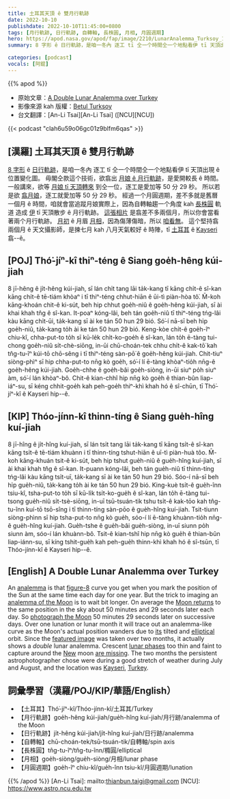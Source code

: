 ```yaml
---
title: 土耳其天頂 ê 雙月行軌跡
date: 2022-10-10
publishdate: 2022-10-10T11:45:00+0800
tags: [月行軌跡, 日行軌跡, 自轉軸, 長株圓, 月相, 月圓週期]
hero: https://apod.nasa.gov/apod/fap/image/2210/LunarAnalemma_Turksoy_1080.jpg
summary: 8 字形 ê 日行軌跡，是咱一冬內 逐工 tī 仝一个時間仝一个地點看伊 tī 天頂出現 ê 位置變化圖。

categories: [podcast]
vocals: [阿錕]
---
```


{{% apod %}}

- 原始文章：[A Double Lunar Analemma over Turkey](https://apod.nasa.gov/apod/ap221010.html)
- 影像來源 kah 版權：[Betul Turksoy](https://www.instagram.com/betul_turksoy/)
- 台文翻譯：[An-Li Tsai][An-Li Tsai] ([NCU][NCU])

{{< podcast "clah6u59o06gc01z9blfm6qas" >}}

## [漢羅] 土耳其天頂 ê 雙月行軌跡
[8 字形][figure-8] ê [日行軌跡][analemma]，是咱一冬內 逐工 tī 仝一个時間仝一个地點看伊 tī 天頂出現 ê 位置變化圖。
毋閣仝款這个技術，欲翕出 [月娘 ê 月行軌跡][analemma of the Moon]，是愛開較長 ê 時間。
一般講來，欲等 [月娘 tī 天頂轉來][Moon returns] 到仝一位，逐工是愛加等 50 分 29 秒。
所以若是欲 [翕月娘][photograph the Moon t]，逐工就愛加等 50 分 29 秒。
經過一个月圓週期，差不多就是舊曆一個月 ê 時間，咱就會當追蹤月娘實際上，因為自轉軸趨一个角度 kah [長株圓][elliptical] 軌道 造成 [伊][its] tī 天頂散步 ê 月行軌跡。
[這張相片][featured image] 是翕差不多兩個月，所以你會當看著兩个月行軌跡。
[月初][New] ê 月眉 [月相][lunar phases]，因為傷薄傷暗，所以 [咱看無][are missing]。
這个堅持翕兩個月 ê 天文攝影師，是揀七月 kah 八月天氣較好 ê 時陣，tī [土耳其][Turkey] ê [Kayseri][Kayseri] 翕--ê。


## [POJ] Thó͘-jíⁿ-kî thiⁿ-téng ê Siang goe̍h-hêng kúi-jiah
8 jī-hêng ê ji̍t-hêng kúi-jiah, sī lán chi̍t tang lāi ta̍k-kang tī kāng chi̍t-ê sî-kan kāng chi̍t-ê tē-tiám khòaⁿ i tī thiⁿ-téng chhut-hiān ê ūi-tì piàn-hòa tô͘.
M̄-koh kāng-khoán chit-ê ki-su̍t, beh hip chhut goe̍h-niû ê goe̍h-hêng kúi-jiah, sī ài khai khah tn̂g ê sî-kan.
It-poaⁿ kóng-lâi, beh tán goe̍h-niû tī thiⁿ-téng tńg-lâi kàu kāng chi̍t-ūi, ta̍k-kang sī ài ke tán 50 hun 29 bió.
Só͘-í nā-sī beh hi̍p goe̍h-niû, ta̍k-kang to̍h ài ke tán 50 hun 29 bió.
Keng-kòe chi̍t-ê goe̍h-îⁿ chiu-kî, chha-put-to to̍h sī kū-le̍k chi̍t-ko-goe̍h ê sî-kan, lán to̍h ē-tàng tui-chong goe̍h-niû si̍t-chè-siōng, in-ūi chū-choán-tek chhu chi̍t-ê kak-tō͘ kah tn̂g-tu-îⁿ kúi-tō chō-sêng i tī thiⁿ-téng sàn-pō͘ ê goe̍h-hêng kúi-jiah.
Chit-tiuⁿ siòng-phìⁿ sī hip chha-put-to nn̄g kò goe̍h, só͘-í lí ē-tàng khòaⁿ-tio̍h nn̄g-ê goe̍h-hêng kúi-jiah.
Goe̍h-chhe ê goe̍h-bâi goe̍h-siòng, in-ūi siuⁿ po̍h siuⁿ àm, só͘-í lán khòaⁿ-bô.
Chit-ê kian-chhî hip nn̄g kò goe̍h ê thian-bûn liap-iáⁿ-su, sī kéng chhit-goe̍h kah peh-goe̍h thiⁿ-khì khah hó ê sî-chūn, tī Thó͘-jíⁿ-kî ê Kayseri hip--ê.



## [KIP] Thóo-jínn-kî thinn-tíng ê Siang gue̍h-hîng kuí-jiah
8 jī-hîng ê ji̍t-hîng kuí-jiah, sī lán tsi̍t tang lāi ta̍k-kang tī kāng tsi̍t-ê sî-kan kāng tsi̍t-ê tē-tiám khuànn i tī thinn-tíng tshut-hiān ê uī-tì piàn-huà tôo.
M̄-koh kāng-khuán tsit-ê ki-su̍t, beh hip tshut gue̍h-niû ê gue̍h-hîng kuí-jiah, sī ài khai khah tn̂g ê sî-kan.
It-puann kóng-lâi, beh tán gue̍h-niû tī thinn-tíng tńg-lâi kàu kāng tsi̍t-uī, ta̍k-kang sī ài ke tán 50 hun 29 bió.
Sóo-í nā-sī beh hi̍p gue̍h-niû, ta̍k-kang to̍h ài ke tán 50 hun 29 bió.
King-kuè tsi̍t-ê gue̍h-înn tsiu-kî, tsha-put-to to̍h sī kū-li̍k tsi̍t-ko-gue̍h ê sî-kan, lán to̍h ē-tàng tui-tsong gue̍h-niû si̍t-tsè-siōng, in-uī tsū-tsuán-tik tshu tsi̍t-ê kak-tōo kah tn̂g-tu-înn kuí-tō tsō-sîng i tī thinn-tíng sàn-pōo ê gue̍h-hîng kuí-jiah.
Tsit-tiunn siòng-phìnn sī hip tsha-put-to nn̄g kò gue̍h, sóo-í lí ē-tàng khuànn-tio̍h nn̄g-ê gue̍h-hîng kuí-jiah.
Gue̍h-tshe ê gue̍h-bâi gue̍h-siòng, in-uī siunn po̍h siunn àm, sóo-í lán khuànn-bô.
Tsit-ê kian-tshî hip nn̄g kò gue̍h ê thian-bûn liap-iánn-su, sī kíng tshit-gue̍h kah peh-gue̍h thinn-khì khah hó ê sî-tsūn, tī Thóo-jínn-kî ê Kayseri hip--ê.

## [English] A Double Lunar Analemma over Turkey
An [analemma][analemma] is that [figure-8][figure-8] curve you get when you mark the position of the Sun at the same time each day for one year.
But the trick to imaging an [analemma of the Moon][analemma of the Moon] is to wait bit longer.
On average the [Moon returns][Moon returns] to the same position in the sky about 50 minutes and 29 seconds later each day.
So [photograph the Moon][photograph the Moon e] 50 minutes 29 seconds later on successive days.
Over one lunation or lunar month it will trace out an analemma-like curve as the Moon's actual position wanders due to [its][its] tilted and [elliptical][elliptical] orbit.
Since the [featured image][featured image] was taken over two months, it actually shows a _double_ lunar analemma.
Crescent [lunar phases][lunar phases] too thin and faint to capture around the [New][New] moon [are missing][are missing].
The two months the persistent astrophotographer chose were during a good stretch of weather during July and August, and the location was [Kayseri][Kayseri], [Turkey][Turkey].

## 詞彙學習（漢羅/POJ/KIP/華語/English）
- 【土耳其】Thó͘-jíⁿ-kî/Thóo-jínn-kî/土耳其/Turkey
- 【月行軌跡】goe̍h-hêng kúi-jiah/gue̍h-hîng kuí-jiah/月行跡/analemma of the Moon
- 【日行軌跡】ji̍t-hêng kúi-jiah/ji̍t-hîng kuí-jiah/日行跡/analemma
- 【自轉軸】chū-choán-tek/tsū-tsuán-tik/自轉軸/spin axis
- 【長株圓】tn̂g-tu-îⁿ/tn̂g-tu-înn/橢圓/elliptical
- 【月相】goe̍h-siòng/gue̍h-siòng/月相/lunar phase
- 【月圓週期】goe̍h-îⁿ chiu-kî/gue̍h-înn tsiu-kî/月圓週期/lunation



{{% /apod %}}
[An-Li Tsai]: mailto:thianbun.taigi@gmail.com
[NCU]: https://www.astro.ncu.edu.tw

[copyright]: https://apod.nasa.gov/apod/fap/lib/about_apod.html#srapply
[License]: https://creativecommons.org/licenses/by/2.0/

[analemma]:https://youtu.be/Deli5COMJhs
[figure-8]:https://apod.nasa.gov/apod/ap160822.html
[analemma of the Moon]:https://apod.nasa.gov/apod/ap050713.html
[Moon returns]:https://solarsystem.nasa.gov/moons/earths-moon/lunar-phases-and-eclipses/
[photograph the Moon e]:https://apod.nasa.gov/apod/ap220612.html
[photograph the Moon t]:https://apod.tw/daily/20220612/
[its]:https://www.fourmilab.ch/earthview/moon_ap_per.html
[elliptical]:https://www.mathsisfun.com/geometry/ellipse.html
[featured image]:https://www.instagram.com/p/CjJQoBlMIUN/
[lunar phases]:https://solarsystem.nasa.gov/resources/676/phases-of-the-moon/
[New]:https://spaceplace.nasa.gov/review/all-about-the-moon/moon_phases.en.jpg
[are missing]:https://cdn.abcotvs.com/dip/images/831727_070615-cc-Sad-Cat-Thumb.jpg?w=800
[Kayseri]:https://youtu.be/amaLtD5ON1Q
[Turkey]:https://en.wikipedia.org/wiki/Turkey

